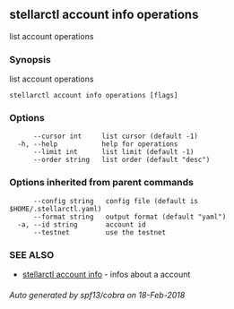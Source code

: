 ## stellarctl account info operations

list account operations

### Synopsis


list account operations

```
stellarctl account info operations [flags]
```

### Options

```
      --cursor int     list cursor (default -1)
  -h, --help           help for operations
      --limit int      list limit (default -1)
      --order string   list order (default "desc")
```

### Options inherited from parent commands

```
      --config string   config file (default is $HOME/.stellarctl.yaml)
      --format string   output format (default "yaml")
  -a, --id string       account id
      --testnet         use the testnet
```

### SEE ALSO
* [stellarctl account info](stellarctl_account_info.md)	 - infos about a account

###### Auto generated by spf13/cobra on 18-Feb-2018
